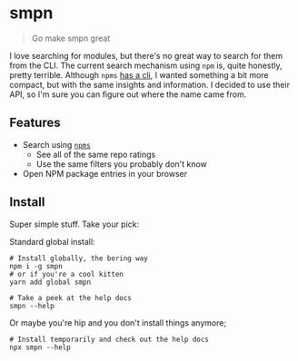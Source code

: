 # smpn

> Go make smpn great

I love searching for modules, but there's no great way to search for them from
the CLI. The current search mechanism using `npm` is, quite honestly, pretty
terrible. Although `npms` [has a cli](https://www.npmjs.com/package/npms-cli), I
wanted something a bit more compact, but with the same insights and information.
I decided to use their API, so I'm sure you can figure out where the name came
from.

## Features

+ Search using [`npms`](https://npms.io)
  + See all of the same repo ratings
  + Use the same filters you probably don't know
+ Open NPM package entries in your browser

## Install

Super simple stuff. Take your pick:

Standard global install:
```shell
# Install globally, the boring way
npm i -g smpn
# or if you're a cool kitten
yarn add global smpn

# Take a peek at the help docs
smpn --help
```

Or maybe you're hip and you don't install things anymore;
```shell
# Install temporarily and check out the help docs
npx smpn --help
```
